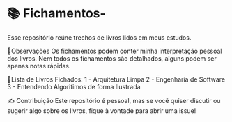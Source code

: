 # 📚 Fichamentos-
Esse repositório reúne trechos de livros lidos em meus estudos. 

📌Observações
Os fichamentos podem conter minha interpretação pessoal dos livros.
Nem todos os fichamentos são detalhados, alguns podem ser apenas notas rápidas.


📝Lista de Livros Fichados:
1 - Arquitetura Limpa 
2 - Engenharia de Software 
3 - Entendendo Algoritimos de forma Ilustrada


✍️ Contribuição
Este repositório é pessoal, mas se você quiser discutir ou sugerir algo sobre os livros, fique à vontade para abrir uma issue!





